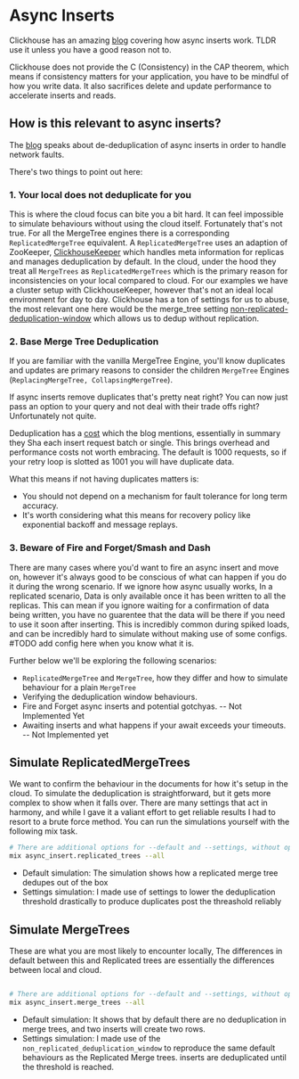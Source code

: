 # Async Inserts

Clickhouse has an amazing [blog](https://clickhouse.com/blog/asynchronous-data-inserts-in-clickhouse) covering how async inserts work.
TLDR use it unless you have a good reason not to.

Clickhouse does not provide the C (Consistency) in the CAP theorem, which means if consistency matters for your application, you have to be mindful of how you write data.
It also sacrifices delete and update performance to accelerate inserts and reads.

## How is this relevant to async inserts?

The [blog](https://clickhouse.com/blog/asynchronous-data-inserts-in-clickhouse) speaks about de-deduplication of async inserts in order to handle network faults.

There's two things to point out here:

### 1. Your local does not deduplicate for you

This is where the cloud focus can bite you a bit hard. It can feel impossible to simulate behaviours without using the cloud itself. Fortunately that's not true.
For all the MergeTree engines there is a corresponding `ReplicatedMergeTree` equivalent.
A `ReplicatedMergeTree` uses an adaption of ZooKeeper, [ClickhouseKeeper](https://clickhouse.com/docs/en/guides/sre/keeper/clickhouse-keeper) which handles meta information for replicas and manages deduplication by default.
In the cloud, under the hood they treat all `MergeTrees` as `ReplicatedMergeTrees` which is the primary reason for inconsistencies on your local compared to cloud.
For our examples we have a cluster setup with ClickhouseKeeper, however that's not an ideal local environment for day to day.
Clickhouse has a ton of settings for us to abuse, the most relevant one here would be the merge_tree setting [non-replicated-deduplication-window](https://clickhouse.com/docs/en/operations/settings/merge-tree-settings#non-replicated-deduplication-window) which allows us to dedup without replication.

### 2. Base Merge Tree Deduplication

If you are familiar with the vanilla MergeTree Engine, you'll know duplicates and updates are primary reasons to consider the children `MergeTree` Engines (`ReplacingMergeTree, CollapsingMergeTree`).

If async inserts remove duplicates that's pretty neat right? You can now just pass an option to your query and not deal with their trade offs right?
Unfortunately not quite.

Deduplication has a [cost](https://clickhouse.com/docs/en/operations/settings/merge-tree-settings#replicated-deduplication-window) which the blog mentions, essentially in summary they Sha each insert request batch or single. This brings overhead and performance costs not worth embracing. The default is 1000 requests, so if your retry loop is slotted as 1001 you will have duplicate data.

What this means if not having duplicates matters is:

- You should not depend on a mechanism for fault tolerance for long term accuracy.
- It's worth considering what this means for recovery policy like exponential backoff and message replays.

### 3. Beware of Fire and Forget/Smash and Dash

There are many cases where you'd want to fire an async insert and move on, however it's always good to be conscious of what can happen if you do it during the wrong scenario. If we ignore how async usually works, In a replicated scenario, Data is only available once it has been written to all the replicas. This can mean if you ignore waiting for a confirmation of data being written, you have no guarentee that the data will be there if you need to use it soon after inserting. This is incredibly common during spiked loads, and can be incredibly hard to simulate without making use of some configs. #TODO add config here when you know what it is.

Further below we'll be exploring the following scenarios:

- `ReplicatedMergeTree` and `MergeTree`, how they differ and how to simulate behaviour for a plain `MergeTree`
- Verifying the deduplication window behaviours.
- Fire and Forget async inserts and potential gotchyas. -- Not Implemented Yet
- Awaiting inserts and what happens if your await exceeds your timeouts. -- Not Implemented yet

## Simulate ReplicatedMergeTrees

We want to confirm the behaviour in the documents for how it's setup in the cloud. To simulate the deduplication is straightforward, but it gets more complex to show when it falls over. There are many settings that act in harmony, and while I gave it a valiant effort to get reliable results I had to resort to a brute force method.
You can run the simulations yourself with the following mix task.

```bash
# There are additional options for --default and --settings, without options it will run --default
mix async_insert.replicated_trees --all

```

- Default simulation: The simulation shows how a replicated merge tree dedupes out of the box
- Settings simulation: I made use of settings to lower the deduplication threshold drastically to produce duplicates post the threashold reliably

## Simulate MergeTrees

These are what you are most likely to encounter locally, The differences in default between this and Replicated trees are essentially the differences between local and cloud.

```bash

# There are additional options for --default and --settings, without options it will run --default
mix async_insert.merge_trees --all

```

- Default simulation: It shows that by default there are no deduplication in merge trees, and two inserts will create two rows.
- Settings simulation: I made use of the `non_replicated_deduplication_window` to reproduce the same default behaviours as the Replicated Merge trees. inserts are deduplicated until the threshold is reached.
